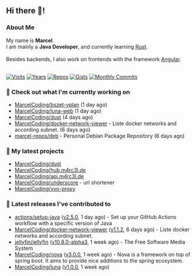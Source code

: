 ## Hi there 👋!




### About Me

My name is **Marcel**.<br>
I am mainly a **Java Developer**, and currently learning [Rust](https://www.rust-lang.org).<br>
<br>
Besides backends, I also work on frontends with the framework [Angular](https://angular.io).
<br>
<br>

[![Visits](https://badges.pufler.dev/visits/MarcelCoding/MarcelCoding?style=flat-square&color=black&logo=github)](https://github.com/MarcelCoding)
[![Years](https://badges.pufler.dev/years/MarcelCoding?style=flat-square&color=black&logo=github)](https://github.com/MarcelCoding)
[![Repos](https://badges.pufler.dev/repos/MarcelCoding?style=flat-square&color=black&logo=github)](https://github.com/MarcelCoding?tab=repositories)
[![Gists](https://badges.pufler.dev/gists/MarcelCoding?style=flat-square&color=black&logo=github)](https://gist.github.com/MarcelCoding)
[![Monthly Commits](https://badges.pufler.dev/commits/monthly/MarcelCoding?style=flat-square&color=black&logo=github)](https://github.com/MarcelCoding)

### 👷 Check out what I'm currently working on

- [MarcelCoding/bszet-vplan](https://github.com/MarcelCoding/bszet-vplan) (1 day ago)
- [MarcelCoding/luna-web](https://github.com/MarcelCoding/luna-web) (1 day ago)
- [MarcelCoding/dust](https://github.com/MarcelCoding/dust) (4 days ago)
- [MarcelCoding/docker-network-viewer](https://github.com/MarcelCoding/docker-network-viewer) - Liste docker networks and according subnet. (6 days ago)
- [marcel-repos/deb](https://github.com/marcel-repos/deb) - Personal Debian Package Repository (6 days ago)

### 🌱 My latest projects

- [MarcelCoding/dust](https://github.com/MarcelCoding/dust)
- [MarcelCoding/hub.m4rc3l.de](https://github.com/MarcelCoding/hub.m4rc3l.de)
- [MarcelCoding/api.m4rc3l.de](https://github.com/MarcelCoding/api.m4rc3l.de)
- [MarcelCoding/underscore](https://github.com/MarcelCoding/underscore) - url shortener
- [MarcelCoding/vvo-proxy](https://github.com/MarcelCoding/vvo-proxy)

### 🔭 Latest releases I've contributed to

- [actions/setup-java](https://github.com/actions/setup-java) ([v2.5.0](https://github.com/actions/setup-java/releases/tag/v2.5.0), 1 day ago) - Set up your GitHub Actions workflow with a specific version of Java
- [MarcelCoding/docker-network-viewer](https://github.com/MarcelCoding/docker-network-viewer) ([v1.1.2](https://github.com/MarcelCoding/docker-network-viewer/releases/tag/v1.1.2), 6 days ago) - Liste docker networks and according subnet.
- [jellyfin/jellyfin](https://github.com/jellyfin/jellyfin) ([v10.8.0-alpha3](https://github.com/jellyfin/jellyfin/releases/tag/v10.8.0-alpha3), 1 week ago) - The Free Software Media System
- [MarcelCoding/nova](https://github.com/MarcelCoding/nova) ([v3.0.0](https://github.com/MarcelCoding/nova/releases/tag/v3.0.0), 1 week ago) - Nova is a framework on top of spring boot. It aims to provide nice additions to the spring ecosystem.
- [MarcelCoding/luna](https://github.com/MarcelCoding/luna) ([v1.0.0](https://github.com/MarcelCoding/luna/releases/tag/v1.0.0), 1 week ago)



